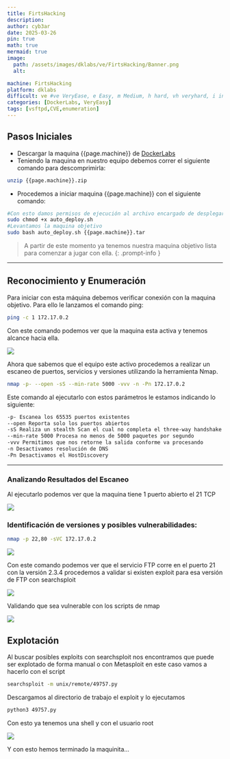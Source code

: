 ```yaml
---
title: FirtsHacking
description:
author: cyb3ar
date: 2025-03-26
pin: true
math: true
mermaid: true
image:
  path: /assets/images/dklabs/ve/FirtsHacking/Banner.png
  alt: 

machine: FirtsHacking
platform: dklabs
difficult: ve #ve VeryEase, e Easy, m Medium, h hard, vh veryhard, i insane
categories: [DockerLabs, VeryEasy]
tags: [vsftpd,CVE,enumeration]
---
```


## Pasos Iniciales

- Descargar la maquina {{page.machine}} de [DockerLabs](https://dockerlabs.es/)
- Teniendo la maquina en nuestro equipo debemos correr el siguiente comando para descomprimirla:

```bash
unzip {{page.machine}}.zip
```

- Procedemos a iniciar maquina {{page.machine}} con el siguiente comando:

```bash
#Con esto damos permisos de ejecución al archivo encargado de desplegarnos la máquina.
sudo chmod +x auto_deploy.sh
#Levantamos la maquina objetivo
sudo bash auto_deploy.sh {{page.machine}}.tar
```

<!-- markdownlint-capture -->
<!-- markdownlint-disable -->

> A partir de este momento ya tenemos nuestra maquina objetivo lista para comenzar a jugar con ella.
{: .prompt-info }

<!-- markdownlint-restore -->

----------------------------------------------------------------------------

## Reconocimiento y Enumeración

Para iniciar con esta máquina debemos verificar conexión con la maquina objetivo. Para ello le lanzamos el comando ping:

```bash
ping -c 1 172.17.0.2
```

Con este comando podemos ver que la maquina esta activa y tenemos alcance hacia ella. 

![](/assets/images/{{page.platform}}/{{page.difficult}}/{{page.machine}}Ping.png)

Ahora que sabemos que el equipo este activo procedemos a realizar un escaneo de puertos, servicios y versiones utilizando la herramienta Nmap.

```bash
nmap -p- --open -sS --min-rate 5000 -vvv -n -Pn 172.17.0.2
```

Este comando al ejecutarlo con estos parámetros le estamos indicando lo siguiente:

```bash
-p- Escanea los 65535 puertos existentes
--open Reporta solo los puertos abiertos
-sS Realiza un stealth Scan el cual no completa el three-way handshake (SYN / SYN-ACK / RST)
--min-rate 5000 Procesa no menos de 5000 paquetes por segundo
-vvv Permitimos que nos retorne la salida conforme va procesando
-n Desactivamos resolución de DNS
-Pn Desactivamos el HostDiscovery
```

---------------------------------------------------------------------------------

### Analizando Resultados del Escaneo

Al ejecutarlo podemos ver que la maquina tiene 1 puerto abierto el 21 TCP

![](/assets/images/{{page.platform}}/{{page.difficult}}/{{page.machine}}/Nmap1.png)

### Identificación de versiones y posibles vulnerabilidades:

```bash
nmap -p 22,80 -sVC 172.17.0.2
```

![](/assets/images/{{page.platform}}/{{page.difficult}}/{{page.machine}}/Services.png)

Con este comando podemos ver que el servicio FTP corre en el puerto 21 con la versión 2.3.4 procedemos a validar si existen exploit para esa versión de FTP con searchsploit

![](/assets/images/{{page.platform}}/{{page.difficult}}/{{page.machine}}/Searchsploit.png)

Validando que sea vulnerable con los scripts de nmap

![](/assets/images/{{page.platform}}/{{page.difficult}}/{{page.machine}}/Nmap2.png)

## Explotación 

Al buscar posibles exploits con searchsploit nos encontramos que puede ser explotado de forma manual o con Metasploit en este caso vamos a hacerlo con el script

```bash
searchsploit -m unix/remote/49757.py
```

Descargamos al directorio de trabajo el exploit y lo ejecutamos

```bash
python3 49757.py 
```

Con esto ya tenemos una shell y con el usuario root

![](/assets/images/{{page.platform}}/{{page.difficult}}/{{page.machine}}/Root.png)

Y con esto hemos terminado la maquinita...